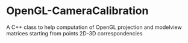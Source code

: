 OpenGL-CameraCalibration
========================

A C++ class to help computation of OpenGL projection and modelview matrices starting from points 2D-3D correspondencies

